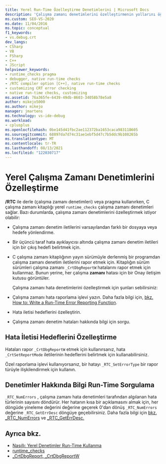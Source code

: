 ```yaml
---
title: Yerel Run-Time Özelleştirme Denetimlerini | Microsoft Docs
description: 'Çalışma zamanı denetimlerini özelleştirmenin yollarını öğrenin. Örneğin: ileti hedefi belirtme, hata raporlama işlevi yazma ve hata bilgilerini sorgulama.'
ms.custom: SEO-VS-2020
ms.date: 11/04/2016
ms.topic: conceptual
f1_keywords:
- vs.debug.crt
dev_langs:
- CSharp
- VB
- FSharp
- C++
- JScript
helpviewer_keywords:
- runtime_checks pragma
- debugger, native run-time checks
- /RTC compiler option [C++], native run-time checks
- customizing CRT error checking
- native run-time checks, customizing
ms.assetid: 76a365fe-6439-49db-8603-34058b78e5a8
author: mikejo5000
ms.author: mikejo
manager: jmartens
ms.technology: vs-ide-debug
ms.workload:
- cplusplus
ms.openlocfilehash: 0be145d41fbc2ae112372ba1653caca983118605
ms.sourcegitcommit: 68897da7d74c31ae1ebf5d47c7b5ddc9b108265b
ms.translationtype: MT
ms.contentlocale: tr-TR
ms.lasthandoff: 08/13/2021
ms.locfileid: "122030717"
---
```

# <a name="native-run-time-checks-customization"></a>Yerel Çalışma Zamanı Denetimlerini Özelleştirme
**/RTC** ile derle (çalışma zamanı denetimleri) veya pragma kullanırken, C çalışma zamanı kitaplığı yerel `runtime_checks` çalışma zamanı denetimleri sağlar. Bazı durumlarda, çalışma zamanı denetimlerini özelleştirmek istiyor olabilir:

- Çalışma zamanı denetim iletilerini varsayılandan farklı bir dosyaya veya hedefe yönlendirme.

- Bir üçüncü taraf hata ayıklayıcısı altında çalışma zamanı denetim iletileri için bir çıkış hedefi belirtmek için.

- C çalışma zamanı kitaplığının yayın sürümüyle derlenmiş bir programdan çalışma zamanı denetim iletilerini rapor etmek için. Kitaplığın sürüm sürümleri çalışma zamanı `_CrtDbgReportW` hatalarını rapor etmek için kullanmaz. Bunun yerine, her çalışma **zamanı** hatası için bir Onay iletişim kutusu görüntüler.

  Çalışma zamanı hata denetimlerini özelleştirmek için şunları sebilirsiniz:

- Çalışma zamanı hata raporlama işlevi yazın. Daha fazla bilgi için, [bkz. How to: Write a Run-Time Error Reporting Function](../debugger/how-to-write-a-run-time-error-reporting-function.md).

- Hata iletisi hedeflerini özelleştirin.

- Çalışma zamanı denetim hataları hakkında bilgi için sorgu.

## <a name="customize-the-error-message-destination"></a>Hata İletisi Hedeflerini Özelleştirme
 Hataları rapor `_CrtDbgReportW` etmek için kullanırsanız, hata `_CrtSetReportMode` iletilerinin hedeflerini belirtmek için kullanabilirsiniz.

 Özel raporlama işlevi kullanıyorsanız, bir hatayı `_RTC_SetErrorType` bir rapor türüyle ilişkilendirmek için kullanın.

## <a name="query-for-information-about-run-time-checks"></a>Denetimler Hakkında Bilgi Run-Time Sorgulama
 `_RTC_NumErrors` , çalışma zamanı hata denetimleri tarafından algılanan hata türlerinin sayısını döndürür. Her hatanın kısa bir açıklamasını almak için, her döngüde yineleme değerini değerine geçerek 0'dan dönüş `_RTC_NumErrors` değerine `_RTC_GetErrDesc` döngüye geçebilirsiniz. Daha fazla bilgi için [bkz. _RTC_NumErrors](/cpp/c-runtime-library/reference/rtc-numerrors) ve [_RTC_GetErrDesc.](/cpp/c-runtime-library/reference/rtc-geterrdesc)

## <a name="see-also"></a>Ayrıca bkz.
- [Nasıllı: Yerel Denetimler Run-Time Kullanma](../debugger/how-to-use-native-run-time-checks.md)
- [runtime_checks](/cpp/preprocessor/runtime-checks)
- [_CrtDbgReport, _CrtDbgReportW](/cpp/c-runtime-library/reference/crtdbgreport-crtdbgreportw)